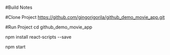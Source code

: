 #Build Notes

#Clone Project
https://github.com/gingorigorila/github_demo_movie_app.git

#Run Project
cd github_demo_movie_app

npm install react-scripts --save

npm start

